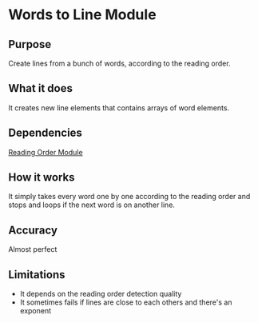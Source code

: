 # Words to Line Module

## Purpose

Create lines from a bunch of words, according to the reading order.

## What it does

It creates new line elements that contains arrays of word elements.

## Dependencies

[Reading Order Module](reading-order-module.md)

## How it works

It simply takes every word one by one according to the reading order and stops and loops if the next word is on another line.

## Accuracy

Almost perfect

## Limitations

- It depends on the reading order detection quality
- It sometimes fails if lines are close to each others and there's an exponent
